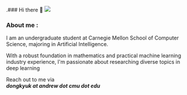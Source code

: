 .### Hi there 👋 ![](https://visitor-badge.glitch.me/badge?page_id=dongkyuk.dongkyuk)


### About me :
I am an undergraduate student at Carnegie Mellon School of Computer Science, majoring in Artificial Intelligence. 

With a robust foundation in mathematics and practical machine learning industry experience, I'm passionate about researching diverse topics in deep learning

Reach out to me via <br>**<em>dongkyuk at andrew dot cmu dot edu</em>**</br>

<!--
**dongkyuk/dongkyuk** is a ✨ _special_ ✨ repository because its `README.md` (this file) appears on your GitHub profile.


-->
